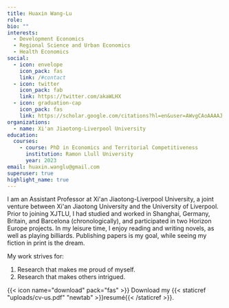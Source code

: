 ```yaml
---
title: Huaxin Wang-Lu
role:
bio: ""
interests:
  - Development Economics
  - Regional Science and Urban Economics
  - Health Economics
social:
  - icon: envelope
    icon_pack: fas
    link: /#contact
  - icon: twitter
    icon_pack: fab
    link: https://twitter.com/akaWLHX
  - icon: graduation-cap
    icon_pack: fas
    link: https://scholar.google.com/citations?hl=en&user=AWvgCAoAAAAJ
organizations:
  - name: Xi'an Jiaotong-Liverpool University
education:
  courses:
    - course: PhD in Economics and Territorial Competitiveness
      institution: Ramon Llull University
      year: 2023
email: huaxin.wanglu@gmail.com
superuser: true
highlight_name: true
---
```

I am an Assistant Professor at Xi'an Jiaotong-Liverpool University, a joint venture between Xi'an Jiaotong University and the University of Liverpool. Prior to joining XJTLU, I had studied and worked in Shanghai, Germany, Britain, and Barcelona (chronologically), and participated in two Horizon Europe projects. In my leisure time, I enjoy reading and writing novels, as well as playing billiards. Publishing papers is my goal, while seeing my fiction in print is the dream.

My work strives for:
1. Research that makes me proud of myself.
2. Research that makes others intrigued.

{{< icon name="download" pack="fas" >}} Download my {{< staticref "uploads/cv-us.pdf" "newtab" >}}resumé{{< /staticref >}}.
